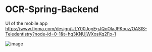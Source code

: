 # OCR-Spring-Backend
UI of the mobile app
https://www.figma.com/design/ULY00JogEgJQoOlaJPKouz/OASIS-Teledentistry?node-id=0-1&t=hq3KNUjWXosKq2Fp-1

![image](https://github.com/user-attachments/assets/63643678-f6bc-43d8-83d8-54051e912152)


